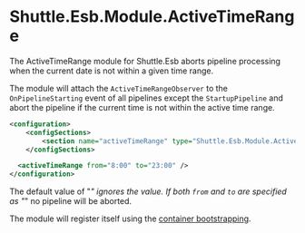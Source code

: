 # Shuttle.Esb.Module.ActiveTimeRange

The ActiveTimeRange module for Shuttle.Esb aborts pipeline processing when the current date is not within a given time range.

The module will attach the `ActiveTimeRangeObserver` to the `OnPipelineStarting` event of all pipelines except the `StartupPipeline` and abort the pipeline if the current time is not within the active time range.

```xml
<configuration>
	<configSections>
		<section name="activeTimeRange" type="Shuttle.Esb.Module.ActiveTimeRange.ActiveTimeRangeSection, Shuttle.Esb.Module.ActiveTimeRange"/>
	</configSections>

  <activeTimeRange from="8:00" to="23:00" />
</configuration>
```

The default value of "*" ignores the value.  If both `from` and `to` are specified as "*" no pipeline will be aborted.

The module will register itself using the [container bootstrapping](http://shuttle.github.io/shuttle-core/overview-container/#Bootstrapping).
